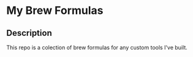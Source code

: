 
# My Brew Formulas

## Description 

This repo is a colection of brew formulas for any custom tools I've built.